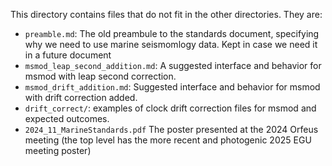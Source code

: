 This directory contains files that do not fit in the other directories.  They are:
- ``preamble.md``: The old preambule to the standards document, specifying why we need to use marine seismomlogy data.
  Kept in case we need it in a future document
- ``msmod_leap_second_addition.md``:  A suggested interface and behavior for msmod with leap second correction.
- ``msmod_drift_addition.md``: Suggested interface and behavior for msmod with drift correction added.
- ``drift_correct/``: examples of clock drift correction files for msmod and expected outcomes.
- ``2024_11_MarineStandards.pdf`` The poster presented at the 2024 Orfeus meeting (the top level has the more recent and photogenic 2025 EGU meeting poster)
